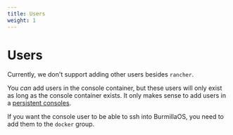 ```yaml
---
title: Users
weight: 1
---
```

# Users

Currently, we don't support adding other users besides `rancher`.

You _can_ add users in the console container, but these users will only exist as long as the console container exists. It only makes sense to add users in a [persistent consoles](/docs/installation/custom-builds/custom-console#console-persistence).

If you want the console user to be able to ssh into BurmillaOS, you need to add them
to the `docker` group.

